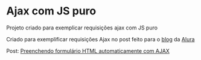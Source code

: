# Ajax com JS puro
Projeto criado para exemplicar requisições ajax com JS puro

Criado para exemplificar requisições Ajax no post feito para o [blog](http://blog.alura.com.br/) da [Alura](https://www.alura.com.br/)

Post: [Preenchendo formulário HTML automaticamente com AJAX](http://blog.alura.com.br/preenchendo-formulario-html-automaticamente-com-ajax/)
